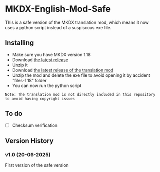 # MKDX-English-Mod-Safe

This is a safe version of the MKDX translation mod, which means it now uses a python script instead of a suspiscous exe file.

## Installing

* Make sure you have MKDX version 1.18
* Download [the latest release](https://github.com/lorenzolanglois/MKDX-English-Mod-Safe/releases/latest)
* Unzip it
* Download [the latest release of the translation mod](https://github.com/Harmmmm/MKDX-English-Mod/releases/latest)
* Unzip the mod and delete the exe file to avoid opening it by accident "files-1.18" folder
* You can now run the python script

``Note: The translation mod is not directly included in this repository to avoid having copyright issues``

## To do
- [ ] Checksum verification

## Version History

### v1.0 (20-06-2025)

First version of the safe version
